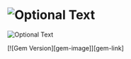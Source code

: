 # ![Optional Text](../dining.png)
![Optional Text](blob/master/dining.png)

[![Gem Version][gem-image]][gem-link]
